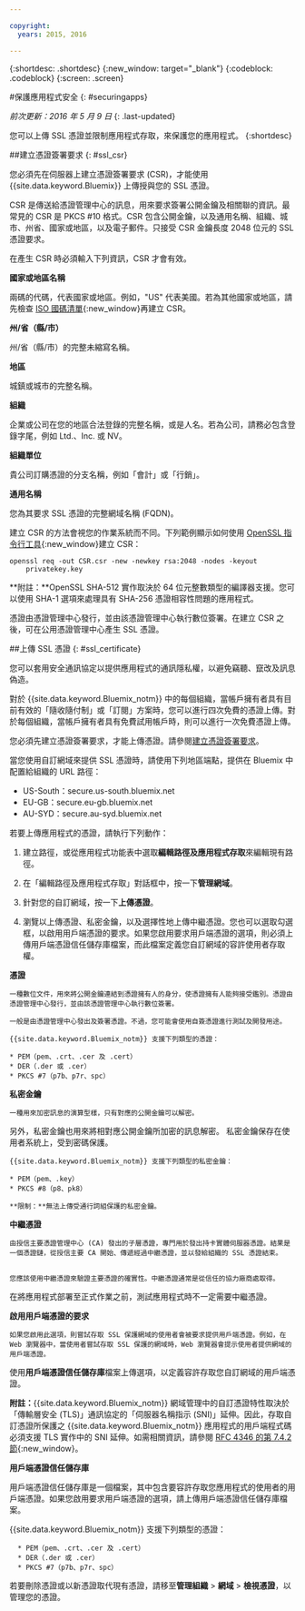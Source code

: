 ```yaml
---

copyright:
  years: 2015, 2016

---
```



{:shortdesc: .shortdesc}
{:new_window: target="_blank"}
{:codeblock: .codeblock}
{:screen: .screen}

#保護應用程式安全
{: #securingapps}

*前次更新：2016 年 5 月 9 日*
{: .last-updated}

您可以上傳 SSL 憑證並限制應用程式存取，來保護您的應用程式。
{:shortdesc}

##建立憑證簽署要求
{: #ssl_csr}

您必須先在伺服器上建立憑證簽署要求 (CSR)，才能使用 {{site.data.keyword.Bluemix}} 上傳授與您的 SSL 憑證。

CSR 是傳送給憑證管理中心的訊息，用來要求簽署公開金鑰及相關聯的資訊。最常見的 CSR 是 PKCS #10 格式。CSR
包含公開金鑰，以及通用名稱、組織、城市、州省、國家或地區，以及電子郵件。只接受 CSR 金鑰長度 2048 位元的 SSL 憑證要求。

在產生 CSR 時必須輸入下列資訊，CSR 才會有效。

**國家或地區名稱**
  
  兩碼的代碼，代表國家或地區。例如，"US" 代表美國。若為其他國家或地區，請先檢查
[ISO 國碼清單](https://www.iso.org/obp/ui/#search){:new_window}再建立 CSR。
  
**州/省（縣/市）**

  州/省（縣/市）的完整未縮寫名稱。

**地區**

  城鎮或城市的完整名稱。
  
**組織**

  企業或公司在您的地區合法登錄的完整名稱，或是人名。若為公司，請務必包含登錄字尾，例如 Ltd.、Inc. 或 NV。
  
**組織單位**

  貴公司訂購憑證的分支名稱，例如「會計」或「行銷」。
  
**通用名稱**

  您為其要求 SSL 憑證的完整網域名稱 (FQDN)。
  
建立 CSR 的方法會視您的作業系統而不同。下列範例顯示如何使用 [OpenSSL 指令行工具](http://www.openssl.org/){:new_window}建立 CSR：

```
openssl req -out CSR.csr -new -newkey rsa:2048 -nodes -keyout
    privatekey.key
```

**附註：**OpenSSL SHA-512 實作取決於 64 位元整數類型的編譯器支援。您可以使用
SHA-1 選項來處理具有 SHA-256 憑證相容性問題的應用程式。

憑證由憑證管理中心發行，並由該憑證管理中心執行數位簽署。在建立 CSR 之後，可在公用憑證管理中心產生 SSL 憑證。 

##上傳 SSL 憑證
{: #ssl_certificate}

您可以套用安全通訊協定以提供應用程式的通訊隱私權，以避免竊聽、竄改及訊息偽造。

對於 {{site.data.keyword.Bluemix_notm}} 中的每個組織，當帳戶擁有者具有目前有效的「隨收隨付制」或「訂閱」方案時，您可以進行四次免費的憑證上傳。對於每個組織，當帳戶擁有者具有免費試用帳戶時，則可以進行一次免費憑證上傳。

您必須先建立憑證簽署要求，才能上傳憑證。請參閱[建立憑證簽署要求](#ssl_csr)。

當您使用自訂網域來提供 SSL 憑證時，請使用下列地區端點，提供在 Bluemix 中配置給組織的 URL 路徑：

  * US-South：secure.us-south.bluemix.net 
  * EU-GB：secure.eu-gb.bluemix.net
  * AU-SYD：secure.au-syd.bluemix.net 


若要上傳應用程式的憑證，請執行下列動作：

1. 建立路徑，或從應用程式功能表中選取**編輯路徑及應用程式存取**來編輯現有路徑。

2. 在「編輯路徑及應用程式存取」對話框中，按一下**管理網域**。

3. 針對您的自訂網域，按一下**上傳憑證**。

4. 瀏覽以上傳憑證、私密金鑰，以及選擇性地上傳中繼憑證。您也可以選取勾選框，以啟用用戶端憑證的要求。如果您啟用要求用戶端憑證的選項，則必須上傳用戶端憑證信任儲存庫檔案，而此檔案定義您自訂網域的容許使用者存取權。

  **憑證**
    
    一種數位文件，用來將公開金鑰連結到憑證擁有人的身分，使憑證擁有人能夠接受鑑別。憑證由憑證管理中心發行，並由該憑證管理中心執行數位簽署。
    
    一般是由憑證管理中心發出及簽署憑證。不過，您可能會使用自簽憑證進行測試及開發用途。
    
    {{site.data.keyword.Bluemix_notm}} 支援下列類型的憑證：

	* PEM（pem、.crt、.cer 及 .cert）
	* DER（.der 或 .cer）
	* PKCS #7（p7b、p7r、spc）
	  
  **私密金鑰**
  
    一種用來加密訊息的演算型樣，只有對應的公開金鑰可以解密。
另外，私密金鑰也用來將相對應公開金鑰所加密的訊息解密。
私密金鑰保存在使用者系統上，受到密碼保護。
    
    {{site.data.keyword.Bluemix_notm}} 支援下列類型的私密金鑰：
    
    * PEM（pem、.key）
    * PKCS #8（p8、pk8）
    
    **限制：**無法上傳受通行詞組保護的私密金鑰。
    
  **中繼憑證**
  
    由授信主要憑證管理中心 (CA) 發出的子層憑證，專門用於發出持卡實體伺服器憑證。結果是一個憑證鏈，從授信主要 CA 開始、傳遞經過中繼憑證，並以發給組織的 SSL 憑證結束。

    
    您應該使用中繼憑證來驗證主要憑證的確實性。中繼憑證通常是從信任的協力廠商處取得。
在將應用程式部署至正式作業之前，測試應用程式時不一定需要中繼憑證。

  
  **啟用用戶端憑證的要求**
  
    如果您啟用此選項，則嘗試存取 SSL 保護網域的使用者會被要求提供用戶端憑證。例如，在 Web 瀏覽器中，當使用者嘗試存取 SSL 保護的網域時，Web 瀏覽器會提示使用者提供網域的用戶端憑證。
使用**用戶端憑證信任儲存庫**檔案上傳選項，以定義容許存取您自訂網域的用戶端憑證。
  
  **附註：**{{site.data.keyword.Bluemix_notm}} 網域管理中的自訂憑證特性取決於「傳輸層安全 (TLS)」通訊協定的「伺服器名稱指示 (SNI)」延伸。因此，存取自訂憑證所保護之 {{site.data.keyword.Bluemix_notm}} 應用程式的用戶端程式碼必須支援 TLS 實作中的 SNI 延伸。如需相關資訊，請參閱 [RFC 4346 的第 7.4.2 節](http://tools.ietf.org/html/rfc4346#section-7.4.2){:new_window}。

  **用戶端憑證信任儲存庫**
  
  用戶端憑證信任儲存庫是一個檔案，其中包含要容許存取您應用程式的使用者的用戶端憑證。如果您啟用要求用戶端憑證的選項，請上傳用戶端憑證信任儲存庫檔案。 
  
   {{site.data.keyword.Bluemix_notm}} 支援下列類型的憑證：
    
      * PEM（pem、.crt、.cer 及 .cert）
	  * DER（.der 或 .cer）
      * PKCS #7（p7b、p7r、spc）

若要刪除憑證或以新憑證取代現有憑證，請移至**管理組織** > **網域** > **檢視憑證**，以管理您的憑證。
